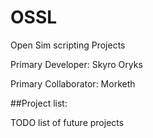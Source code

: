 # OSSL
Open Sim scripting Projects

Primary Developer: Skyro Oryks

Primary Collaborator: Morketh

##Project list:

TODO list of future projects
